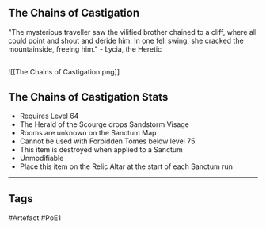 ## The Chains of Castigation
"The mysterious traveller saw the vilified brother chained to a cliff, where all could point and shout and deride him. In one fell swing, she cracked the mountainside, freeing him." - Lycia, the Heretic
##
![[The Chains of Castigation.png]]
## The Chains of Castigation Stats
- Requires Level 64
- The Herald of the Scourge drops Sandstorm Visage
- Rooms are unknown on the Sanctum Map
- Cannot be used with Forbidden Tomes below level 75
- This item is destroyed when applied to a Sanctum
- Unmodifiable
- Place this item on the Relic Altar at the start of each Sanctum run


---
## Tags
#Artefact
#PoE1
